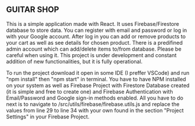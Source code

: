 ## GUITAR SHOP 

This is a simple application made with React. It uses Firebase/Firestore database to store data.
You can register with email and password or log in with your Google account. After log in you can
add or remove products to your cart as well as see details for chosen product. There is a predifined
admin account which can add/delete items to/from database. Please be careful when using it.
This project is under development and constant addition of new functionalities, but it is fully operational.

To run the project download it open in some IDE (I preffer VSCode) and run "npm install" then "npm start" in terminal.
You have to have NPM installed on your system as well as Firebase Project with Firestore Database created (it is simple and free to create one) and Firebase Authentication with Email/Password and Google sign-in methods enabled.
All you have to do next is to navigate to /src/utils/firebase/firebase.utils.js and replace the values ​​from line 29 to line 34 with your own found in the section "Project Settings" in your Firebase Project.